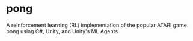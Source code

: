 # pong
A reinforcement learning (RL) implementation of the popular ATARI game pong using C#, Unity, and Unity's ML Agents
